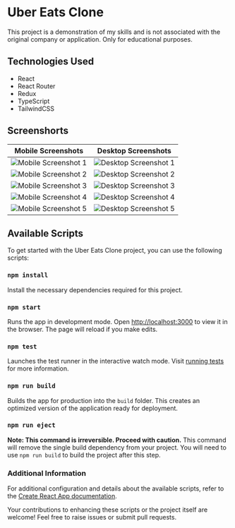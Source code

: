 # Uber Eats Clone
This project is a demonstration of my skills and is not associated with the original company or application. Only for educational purposes.

## Technologies Used
- React
- React Router
- Redux
- TypeScript
- TailwindCSS

## Screenshorts

| Mobile Screenshots | Desktop Screenshots |
| ------------------ | ------------------- |
| ![Mobile Screenshot 1](https://github.com/MandeepPaul/Uber-Eats-Clone/assets/113959405/7be0a0ce-10ea-493a-b7ec-d5516d4f7f60) | ![Desktop Screenshot 1](https://github.com/MandeepPaul/Uber-Eats-Clone/assets/113959405/46da6a76-a532-4c9c-975d-70eb3316f459) |
| ![Mobile Screenshot 2](https://github.com/MandeepPaul/Uber-Eats-Clone/assets/113959405/27dc1871-641f-468d-bd35-e285d73b59f0) | ![Desktop Screenshot 2](https://github.com/MandeepPaul/Uber-Eats-Clone/assets/113959405/4a39fc02-1d5d-4056-ba30-916cb9e01559) |
| ![Mobile Screenshot 3](https://github.com/MandeepPaul/Uber-Eats-Clone/assets/113959405/8c914a16-bf25-4281-ae8d-7e70517e3cf8) | ![Desktop Screenshot 3](https://github.com/MandeepPaul/Uber-Eats-Clone/assets/113959405/a78ed190-b84b-4c12-bf52-69b4f82fa01c) |
| ![Mobile Screenshot 4](https://github.com/MandeepPaul/Uber-Eats-Clone/assets/113959405/99d94c22-a626-4338-8c1d-784c14040105) | ![Desktop Screenshot 4](https://github.com/MandeepPaul/Uber-Eats-Clone/assets/113959405/789eb930-a588-4cd1-b4d8-801547e15737) |
| ![Mobile Screenshot 5](https://github.com/MandeepPaul/Uber-Eats-Clone/assets/113959405/9cf48121-8117-4aab-baf1-a7aa8e2e6936) | ![Desktop Screenshot 5](https://github.com/MandeepPaul/Uber-Eats-Clone/assets/113959405/3e7bb735-f784-4cd6-b91a-ff7e76449285) |

## Available Scripts

To get started with the Uber Eats Clone project, you can use the following scripts:

### `npm install`

Install the necessary dependencies required for this project.

### `npm start`

Runs the app in development mode.
Open [http://localhost:3000](http://localhost:3000) to view it in the browser.
The page will reload if you make edits.

### `npm test`

Launches the test runner in the interactive watch mode. Visit [running tests](https://facebook.github.io/create-react-app/docs/running-tests) for more information.

### `npm run build`

Builds the app for production into the `build` folder. This creates an optimized version of the application ready for deployment.

### `npm run eject`

**Note: This command is irreversible. Proceed with caution.**
This command will remove the single build dependency from your project. You will need to use `npm run build` to build the project after this step.

### Additional Information

For additional configuration and details about the available scripts, refer to the [Create React App documentation](https://create-react-app.dev/docs/getting-started/).

Your contributions to enhancing these scripts or the project itself are welcome! Feel free to raise issues or submit pull requests.

